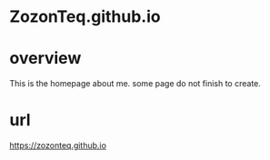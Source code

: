 # ZozonTeq.github.io
# overview
This is the homepage about me.
some page do not finish to create.
# url
https://zozonteq.github.io
